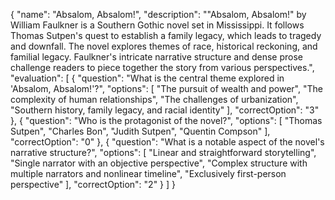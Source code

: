 {
  "name": "Absalom, Absalom!",
  "description": "\"Absalom, Absalom!\" by William Faulkner is a Southern Gothic novel set in Mississippi. It follows Thomas Sutpen's quest to establish a family legacy, which leads to tragedy and downfall. The novel explores themes of race, historical reckoning, and familial legacy. Faulkner's intricate narrative structure and dense prose challenge readers to piece together the story from various perspectives.",
  "evaluation": [
    {
      "question": "What is the central theme explored in 'Absalom, Absalom!'?",
      "options": [
        "The pursuit of wealth and power",
        "The complexity of human relationships",
        "The challenges of urbanization",
        "Southern history, family legacy, and racial identity"
      ],
      "correctOption": "3"
    },
    {
      "question": "Who is the protagonist of the novel?",
      "options": [
        "Thomas Sutpen",
        "Charles Bon",
        "Judith Sutpen",
        "Quentin Compson"
      ],
      "correctOption": "0"
    },
    {
      "question": "What is a notable aspect of the novel's narrative structure?",
      "options": [
        "Linear and straightforward storytelling",
        "Single narrator with an objective perspective",
        "Complex structure with multiple narrators and nonlinear timeline",
        "Exclusively first-person perspective"
      ],
      "correctOption": "2"
    }
  ]
}